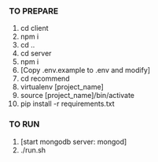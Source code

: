 ### TO PREPARE ###
1. cd client
2. npm i
3. cd ..
4. cd server
5. npm i
6. [Copy .env.example to .env and modify]
7. cd recommend
8. virtualenv [project_name]
9. source [project_name]/bin/activate
10. pip install -r requirements.txt

### TO RUN ###
1. [start mongodb server: mongod]
2. ./run.sh



